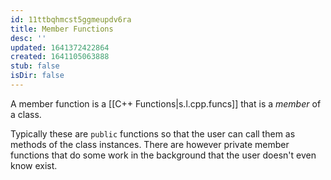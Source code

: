 ```yaml
---
id: 11ttbqhmcst5ggmeupdv6ra
title: Member Functions
desc: ''
updated: 1641372422864
created: 1641105063888
stub: false
isDir: false
---
```



A member function is a [[C++ Functions|s.l.cpp.funcs]] that is a _member_ of a class.

Typically these are `public` functions so that the user can call them as methods of the class instances. There are however private member functions that do some work in the background that the user doesn't even know exist.
